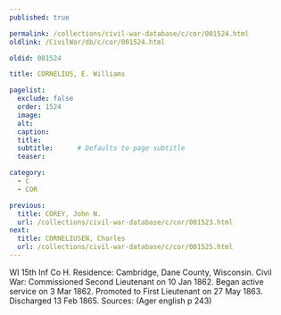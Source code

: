 ```yaml
---
published: true

permalink: /collections/civil-war-database/c/cor/001524.html
oldlink: /CivilWar/db/c/cor/001524.html

oldid: 001524

title: CORNELIUS, E. Williams

pagelist:
  exclude: false
  order: 1524
  image: 
  alt:
  caption:
  title:
  subtitle:      # Defaults to page subtitle
  teaser:

category: 
  - C 
  - COR

previous:
  title: COREY, John N.
  url: /collections/civil-war-database/c/cor/001523.html  
next:
  title: CORNELIUSEN, Charles
  url: /collections/civil-war-database/c/cor/001525.html   
---
```

WI 15th Inf Co H. Residence: Cambridge, Dane County, Wisconsin. Civil War: Commissioned Second Lieutenant on 10 Jan 1862. Began active service on 3 Mar 1862. Promoted to First Lieutenant on 27 May 1863. Discharged 13 Feb 1865. Sources: (Ager english p 243)